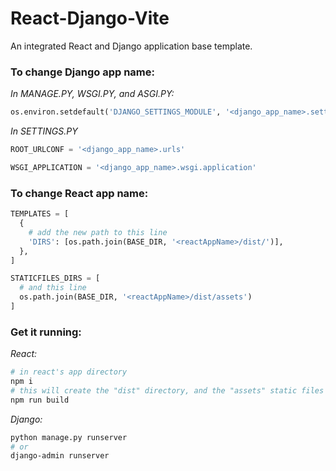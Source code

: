 # React-Django-Vite
An integrated React and Django application base template.

### To change Django app name:
*In MANAGE.PY, WSGI.PY, and ASGI.PY:*
```python
os.environ.setdefault('DJANGO_SETTINGS_MODULE', '<django_app_name>.settings')
```

*In SETTINGS.PY*
```python
ROOT_URLCONF = '<django_app_name>.urls'

WSGI_APPLICATION = '<django_app_name>.wsgi.application'
```


### To change React app name:
```python
TEMPLATES = [
  {
    # add the new path to this line
    'DIRS': [os.path.join(BASE_DIR, '<reactAppName>/dist/')],
  },
]

STATICFILES_DIRS = [
  # and this line
  os.path.join(BASE_DIR, '<reactAppName>/dist/assets')
]
```


### Get it running:
*React:*
```bash
# in react's app directory
npm i
# this will create the "dist" directory, and the "assets" static files directory
npm run build
```

*Django:*
```bash
python manage.py runserver
# or
django-admin runserver
```